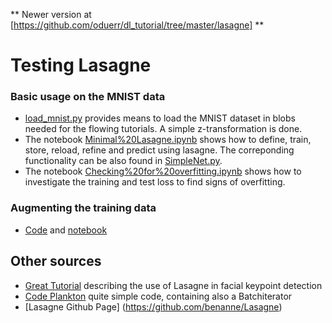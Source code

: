 ** Newer version at [https://github.com/oduerr/dl_tutorial/tree/master/lasagne] **


# Testing Lasagne

### Basic usage on the MNIST data
* [load_mnist.py](load_mnist.py) provides means to load the MNIST dataset in blobs needed for the flowing tutorials. A simple z-transformation is done.
* The notebook [Minimal%20Lasagne.ipynb](http://nbviewer.ipython.org/github/oduerr/dl-playground/blob/master/python/TestingLasagne/Minimal%20Lasagne.ipynb) shows how to define, train, store, reload, refine and predict using lasagne. The correponding functionality can be also found in [SimpleNet.py](SimpleNet.py).
* The notebook [Checking%20for%20overfitting.ipynb](http://nbviewer.ipython.org/github/oduerr/dl-playground/blob/master/python/TestingLasagne/Checking%20for%20overfitting.ipynb) shows how to investigate the training and test loss to find signs of overfitting.

### Augmenting the training data
* [Code](TrainingIterator.py) and [notebook](http://nbviewer.ipython.org/github/oduerr/dl-playground/blob/master/python/TestingLasagne/DataAugmentation.ipynb)


## Other sources

* [Great Tutorial](http://danielnouri.org/notes/2014/12/17/using-convolutional-neural-nets-to-detect-facial-keypoints-tutorial/) describing the use of Lasagne in facial keypoint detection
* [Code Plankton](https://github.com/msegala/Kaggle-National_Data_Science_Bowl) quite simple code, containing also a Batchiterator
* [Lasagne Github Page] (https://github.com/benanne/Lasagne) 
